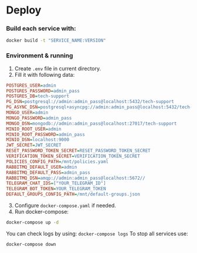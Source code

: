 # Deploy

### Build each service with:
```bash
docker build -t "SERVICE_NAME:VERSION"
```

### Environment & running
1. Create `.env` file in current directory.
2. Fill it with following data:
```ini
POSTGRES_USER=admin
POSTGRES_PASSWORD=admin_pass
POSTGRES_DB=tech-support
PG_DSN=postgresql://admin:admin_pass@localhost:5432/tech-support
PG_ASYNC_DSN=postgresql+asyncpg://admin:admin_pass@localhost:5432/tech-support
MONGO_USER=admin
MONGO_PASSWORD=admin_pass
MONGO_DSN=mongodb://admin:admin_pass@localhost:27017/tech-support
MINIO_ROOT_USER=admin
MINIO_ROOT_PASSWORD=admin_pass
MINIO_DSN=localhost:9000
JWT_SECRET=JWT_SECRET
RESET_PASSWORD_TOKEN_SECRET=RESET_PASSWORD_TOKEN_SECRET
VERIFICATION_TOKEN_SECRET=VERIFICATION_TOKEN_SECRET
POLICIES_CONFIG_PATH=/mnt/policies.yaml
RABBITMQ_DEFAULT_USER=admin
RABBITMQ_DEFAULT_PASS=admin_pass
RABBITMQ_DSN=amqp://admin:admin_pass@localhost:5672//
TELEGRAM_CHAT_IDS=["YOUR_TELEGRAM_ID"]
TELEGRAM_BOT_TOKEN=YOUR_TELEGRAM_TOKEN
DEFAULT_GROUPS_CONFIG_PATH=/mnt/default-groups.json
```
3. Configure `docker-compose.yaml` if needed.
4. Run docker-compose:
```bash
docker-compose up -d
```

You can check logs by using: `docker-compose logs`
To stop all services use:
```bash
docker-compose down
```